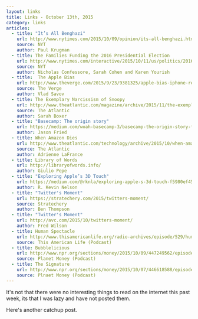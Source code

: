```yaml
---
layout: links
title: Links - October 13th, 2015
category: links
articles:
  - title: "It’s All Benghazi"
    url: http://www.nytimes.com/2015/10/09/opinion/its-all-benghazi.html
    source: NYT
    author: Paul Krugman
  - title: The Families Funding the 2016 Presidential Election
    url: http://www.nytimes.com/interactive/2015/10/11/us/politics/2016-presidential-election-super-pac-donors.html
    source: NYT
    author: Nicholas Confessore, Sarah Cohen and Karen Yourish
  - title:  The Apple Bias
    url: http://www.theverge.com/2015/9/23/9381325/apple-bias-iphone-reviews-day
    source: The Verge
    author: Vlad Savov
  - title: The Exemplary Narcissism of Snoopy
    url: http://www.theatlantic.com/magazine/archive/2015/11/the-exemplary-narcissism-of-snoopy/407827/
    source: The Atlantic
    author: Sarah Boxer
  - title: "Basecamp: The origin story"
    url: https://medium.com/woah-basecamp-3/basecamp-the-origin-story-f509fdd725f8
    author: Jason Fried
  - title: When Amazon Dies
    url: http://www.theatlantic.com/technology/archive/2015/10/when-amazon-dies/409387/
    source: The Atlantic
    author: Adrienne LaFrance 
  - title: Library of Words
    url: http://libraryofwords.info/
    author: Giulio Pepe
  - title: "Exploring Apple’s 3D Touch"
    url: https://medium.com/@rknla/exploring-apple-s-3d-touch-f5980ef45af5
    author: R. Kevin Nelson
  - title: "Twitter's Moment"
    url: https://stratechery.com/2015/twitters-moment/
    source: Stratechery
    author: Ben Thompson
  - title: "Twitter's Moment"
    url: http://avc.com/2015/10/twitters-moment/
    author: Fred Wilson
  - title: Human Spectacle
    url: http://www.thisamericanlife.org/radio-archives/episode/529/human-spectacle
    source: This American Life (Podcast)
  - title: Bubblelicious
    url: http://www.npr.org/sections/money/2015/10/09/447249562/episode-656-bubblelicious
    source: Planet Money (Podcast)
  - title: The Signature
    url: http://www.npr.org/sections/money/2015/10/07/446618588/episode-564-the-signature
    source: Plnaet Money (Podcast)
---
```

It's not that there were no interesting things to read on the internet this past week, its that I was lazy and have not posted them. 

Here's another catchup post.
